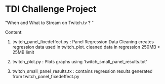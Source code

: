 # TDI Challenge Project
"When and What to Stream on Twitch.tv ? " 

Content:
1. twitch_panel_fixedeffect.py : Panel Regression Data Cleaning
                                creates regression data used in twitch_plot. cleaned data in regression 250MB > 25MB limit

2. twitch_plot.py : Plots graphs using 'twitch_small_panel_results.txt'

3. twitch_small_panel_results.tx : contains regression results generated from twitch_panel_fixedeffect.py
